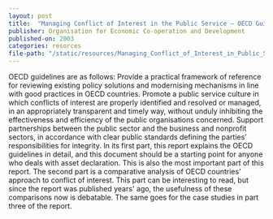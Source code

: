 ```yaml
---
layout: post
title:  "Managing Conflict of Interest in the Public Service – OECD Guidelines and country experiences"
publisher: Organisation for Economic Co-operation and Development
published-on: 2003
categories: resorces
file-path: "/static/resources/Managing_Conflict_of_Interest_in_Public_Sphere.pdf"
---
```

OECD guidelines are as follows:
Provide a practical framework of reference for reviewing existing policy solutions and
modernising mechanisms in line with good practices in OECD countries.
Promote a public service culture in which conflicts of interest are properly identified and
resolved or managed, in an appropriately transparent and timely way, without unduly
inhibiting the effectiveness and efficiency of the public organisations concerned.
Support partnerships between the public sector and the business and nonprofit sectors, in
accordance with clear public standards defining the parties’ responsibilities for integrity.
In its first part, this report explains the OECD guidelines in detail, and this document should be a
starting point for anyone who deals with asset declaration. This is also the most important part of
this report.
The second part is a comparative analysis of OECD countries' approach to conflict of interest. This
part can be interesting to read, but since the report was published years' ago, the usefulness of these
comparisons now is debatable. The same goes for the case studies in part three of the report.